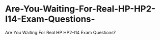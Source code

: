 # Are-You-Waiting-For-Real-HP-HP2-I14-Exam-Questions-
Are You Waiting For Real HP HP2-I14 Exam Questions?
